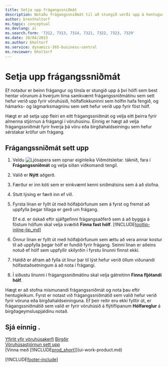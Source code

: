 ```yaml
---
title: Setja upp frágangssniðmát
description: Notaðu frágangssniðmát til að stungið verði upp á hentugustu hólfunum fyrir vörurnar þínar hvenær sem er.
author: brentholtorf
ms.topic: conceptual
ms.devlang: al
ms.search.form: '7312, 7313, 7314, 7321, 7322, 7323, 7329'
ms.date: 10/04/2023
ms.author: bholtorf
ms.service: dynamics-365-business-central
ms.reviewer: bholtorf
---
```

# <a name="set-up-put-away-templates"></a>Setja upp frágangssniðmát

Ef notaður er beinn frágangur og tínsla er stungið upp á því hólfi sem best hentar vörunum á hverjum tíma samkvæmt frágangssniðmátinu sem sett hefur verið upp fyrir vöruhúsið, hólfaflokkuninni sem hólfin hafa fengið, og hámarks- og lágmarksmagninu sem sett hefur verið upp fyrir föst hólf.  

Hægt er að setja upp fleiri en eitt frágangssniðmát og velja eitt þeirra fyrir almenna stjórnun á frágangi í vöruhúsinu. Einnig er hægt að velja frágangssniðmát fyrir hverja þá vöru eða birgðahaldseiningu sem hefur sérstakar kröfur um frágang.  

## <a name="to-set-up-put-away-templates"></a>Frágangssniðmát sett upp

1. Veldu ![Ljósapera sem opnar eiginleika Viðmótsleitar.](media/ui-search/search_small.png "Segðu mér hvað þú vilt gera") táknið, fara í **Frágangssniðmát** og velja síðan viðkomandi tengil.  
2. Valið er **Nýtt** aðgerð.  
3. Færður er inn kóti sem er einkvæmt kenni sniðmátsins sem á að stofna.  
4. Stutt lýsing er færð inn ef vill.  
5. Fyrsta línan er fyllt út með hólfaþörfunum sem á fyrst og fremst að uppfylla þegar tillaga er gerð um frágang.

    Ef e.d. er óskað eftir sjálfgefinni frágangsaðferð sem á að byggja á föstum hólfum skal velja svæðið **Finna fast hólf**. [!INCLUDE[tooltip-inline-tip_md](includes/tooltip-inline-tip_md.md)]  
6. Önnur línan er fyllt út með hólfaþörfunum sem ættu að vera annar kostur til að uppfylla þegar hólf er fundið fyrir frágang. Seinni línan er aðeins notuð ef hólf sem uppfyllir skilyrðin í fyrstu línunni finnst ekki.  
7. Haldið er áfram að fylla út línur þar til lýst hefur verið öllum viðunandi hólfastaðsetningum á að nota í frágangi.  
8. Í síðustu línunni í frágangssniðmátinu skal velja gátreitinn **Finna fljótandi hólf**.  

Hægt er að stofna mismunandi frágangssniðmát og nota þau eftir hentugleikum. Fyrst er notast við frágangssniðmátið sem valið hefur verið fyrir vöruna eða birgðahaldseininguna. Ef þeir reitir eru ekki fylltir út, er frágangssniðmátið sem valið er fyrir vöruhúsið á flýtiflipanum **Hólfareglur** á birgðageymsluspjaldinu notað.  

## <a name="see-also"></a>Sjá einnig .

[Yfirlit yfir vöruhúsakerfi](design-details-warehouse-management.md)
[Birgðir](inventory-manage-inventory.md)                                
[Vöruhúsastjórnun sett upp](warehouse-setup-warehouse.md)  
[Vinna með [!INCLUDE[prod_short](includes/prod_short.md)]](ui-work-product.md)  


[!INCLUDE[footer-include](includes/footer-banner.md)]
